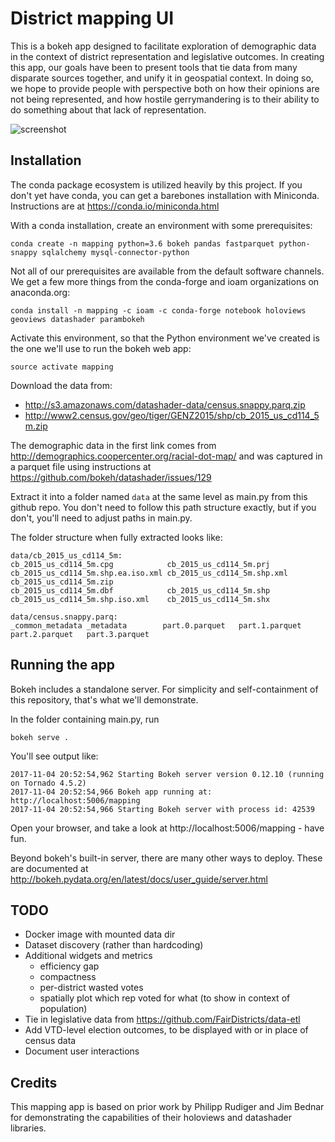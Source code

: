 District mapping UI
===========================

This is a bokeh app designed to facilitate exploration of demographic data in
the context of district representation and legislative outcomes. In creating
this app, our goals have been to present tools that tie data from many disparate
sources together, and unify it in geospatial context. In doing so, we hope to
provide people with perspective both on how their opinions are not being
represented, and how hostile gerrymandering is to their ability to do something
about that lack of representation.

![screenshot](/screenshot.png?raw=true "UI screenshot")

Installation
--------------

The conda package ecosystem is utilized heavily by this project. If you don't
yet have conda, you can get a barebones installation with Miniconda.
Instructions are at https://conda.io/miniconda.html

With a conda installation, create an environment with some prerequisites:

```
conda create -n mapping python=3.6 bokeh pandas fastparquet python-snappy sqlalchemy mysql-connector-python
```

Not all of our prerequisites are available from the default software channels.
We get a few more things from the conda-forge and ioam organizations on
anaconda.org:

```
conda install -n mapping -c ioam -c conda-forge notebook holoviews geoviews datashader parambokeh
```

Activate this environment, so that the Python environment we've created is the
one we'll use to run the bokeh web app:

```
source activate mapping
```

Download the data from:

* http://s3.amazonaws.com/datashader-data/census.snappy.parq.zip
* http://www2.census.gov/geo/tiger/GENZ2015/shp/cb_2015_us_cd114_5m.zip

The demographic data in the first link comes from
http://demographics.coopercenter.org/racial-dot-map/ and was captured in a
parquet file using instructions at
https://github.com/bokeh/datashader/issues/129

Extract it into a folder named ``data`` at the same level as main.py from this
github repo. You don't need to follow this path structure exactly, but if you
don't, you'll need to adjust paths in main.py.

The folder structure when fully extracted looks like:

```
data/cb_2015_us_cd114_5m:
cb_2015_us_cd114_5m.cpg            cb_2015_us_cd114_5m.prj            cb_2015_us_cd114_5m.shp.ea.iso.xml cb_2015_us_cd114_5m.shp.xml        cb_2015_us_cd114_5m.zip
cb_2015_us_cd114_5m.dbf            cb_2015_us_cd114_5m.shp            cb_2015_us_cd114_5m.shp.iso.xml    cb_2015_us_cd114_5m.shx

data/census.snappy.parq:
_common_metadata _metadata        part.0.parquet   part.1.parquet   part.2.parquet   part.3.parquet
```

Running the app
-----------------

Bokeh includes a standalone server. For simplicity and self-containment of this
repository, that's what we'll demonstrate.

In the folder containing main.py, run

```
bokeh serve .
```

You'll see output like:

```
2017-11-04 20:52:54,962 Starting Bokeh server version 0.12.10 (running on Tornado 4.5.2)
2017-11-04 20:52:54,966 Bokeh app running at: http://localhost:5006/mapping
2017-11-04 20:52:54,966 Starting Bokeh server with process id: 42539
```

Open your browser, and take a look at http://localhost:5006/mapping - have fun.

Beyond bokeh's built-in server, there are many other ways to deploy. These are
documented at http://bokeh.pydata.org/en/latest/docs/user_guide/server.html


TODO
----

* Docker image with mounted data dir
* Dataset discovery (rather than hardcoding)
* Additional widgets and metrics 
  * efficiency gap
  * compactness
  * per-district wasted votes
  * spatially plot which rep voted for what (to show in context of population)
* Tie in legislative data from https://github.com/FairDistricts/data-etl
* Add VTD-level election outcomes, to be displayed with or in place of census data
* Document user interactions

Credits
--------

This mapping app is based on prior work by Philipp Rudiger and Jim Bednar for
demonstrating the capabilities of their holoviews and datashader libraries.
